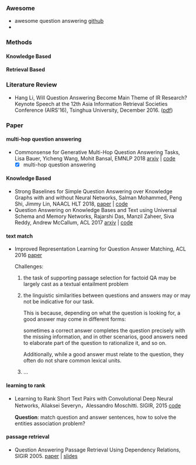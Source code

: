 ### Awesome

+ awesome question answering [github](https://github.com/dapurv5/awesome-question-answering) 
+ 

### Methods

#### Knowledge Based

#### Retrieval Based

### Literature Review

+ Hang Li, Will Question Answering Become Main Theme of IR Research? Keynote Speech at the 12th Asia Information Retrieval Societies Conference (AIRS'16), Tsinghua University, December 2016. ([pdf](http://www.hangli-hl.com/uploads/3/4/4/6/34465961/airs_2016_question_answering.pdf))

### Paper

#### multi-hop question answering

- Commonsense for Generative Multi-Hop Question Answering Tasks, Lisa Bauer, Yicheng Wang, Mohit Bansal, EMNLP 2018 [arxiv](https://export.arxiv.org/abs/1809.06309) | [code](https://github.com/yicheng-w/CommonSenseMultiHopQA) 
  - [x] multi-hop question answering

#### Knowledge Based

- Strong Baselines for Simple Question Answering over Knowledge Graphs with and without Neural Networks, Salman Mohammed, Peng Shi, Jimmy Lin, NAACL HLT 2018, [paper](http://aclweb.org/anthology/N18-2047) | [code](https://github.com/castorini/BuboQA) 
- Question Answering on Knowledge Bases and Text using Universal Schema and Memory Networks, Rajarshi Das, Manzil Zaheer, Siva Reddy, Andrew McCallum, ACL 2017 [arxiv](https://arxiv.org/abs/1704.08384) | [code](https://github.com/rajarshd/TextKBQA) 

#### text match

- Improved Representation Learning for Question Answer Matching, ACL 2016 [paper](http://www.aclweb.org/anthology/P/P16/P16-1044.pdf) 

  Challenges: 

  1. the task of supporting passage selection for factoid QA may be largely cast as a textual entailment problem

  2. the linguistic similarities between questions and answers may or may not be
     indicative for our task. 

     This is because, depending on what the question is looking for, a good answer may come in different forms: 

     sometimes a correct answer completes the question precisely with the missing information, and in other scenarios, good answers need to elaborate part of the question to rationalize it, and so on. 

     Additionally, while a good answer must relate to the question, they often do
     not share common lexical units.

  3. ...

#### learning to rank

- Learning to Rank Short Text Pairs with Convolutional Deep Neural Networks, Aliaksei Severyn，Alessandro Moschitti. SIGIR, 2015 [code](https://github.com/aseveryn/deep-qa) 

  **Question**: match question and answer sentences, how to solve the entities association problem? 

#### passage retrieval

- Question Answering Passage Retrieval Using Dependency Relations, SIGIR 2005. [paper](https://www.comp.nus.edu.sg/~kanmy/papers/f66-cui.pdf) | [slides](https://www.comp.nus.edu.sg/~kanmy/papers/deppass_draft_v0.5.htm) 

